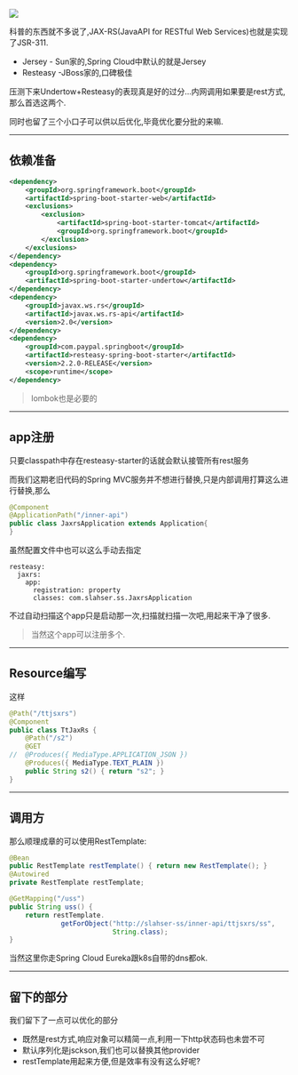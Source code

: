 ![](https://o4dyfn0ef.qnssl.com/image/2016-11-22-20160919113218_31916.gif?imageView2/2/h/300)

科普的东西就不多说了,JAX-RS(JavaAPI for RESTful Web Services)也就是实现了JSR-311. 

- Jersey - Sun家的,Spring Cloud中默认的就是Jersey
- Resteasy -JBoss家的,口碑极佳 

压测下来Undertow+Resteasy的表现真是好的过分...内网调用如果要是rest方式,那么首选这两个. 

同时也留了三个小口子可以供以后优化,毕竟优化要分批的来嘛. 

- - - - - 

## 依赖准备 

```xml
<dependency>
    <groupId>org.springframework.boot</groupId>
    <artifactId>spring-boot-starter-web</artifactId>
    <exclusions>
        <exclusion>
            <artifactId>spring-boot-starter-tomcat</artifactId>
            <groupId>org.springframework.boot</groupId>
        </exclusion>
    </exclusions>
</dependency>
<dependency>
    <groupId>org.springframework.boot</groupId>
    <artifactId>spring-boot-starter-undertow</artifactId>
</dependency>
<dependency>
    <groupId>javax.ws.rs</groupId>
    <artifactId>javax.ws.rs-api</artifactId>
    <version>2.0</version>
</dependency>
<dependency>
    <groupId>com.paypal.springboot</groupId>
    <artifactId>resteasy-spring-boot-starter</artifactId>
    <version>2.2.0-RELEASE</version>
    <scope>runtime</scope>
</dependency>
``` 

> lombok也是必要的 

- - - - - 

## app注册 

只要classpath中存在resteasy-starter的话就会默认接管所有rest服务 

而我们这期老旧代码的Spring MVC服务并不想进行替换,只是内部调用打算这么进行替换,那么 

```java
@Component
@ApplicationPath("/inner-api")
public class JaxrsApplication extends Application{
}
```

虽然配置文件中也可以这么手动去指定 

```
resteasy:
  jaxrs:
    app:
      registration: property
      classes: com.slahser.ss.JaxrsApplication
```

不过自动扫描这个app只是启动那一次,扫描就扫描一次吧,用起来干净了很多. 

> 当然这个app可以注册多个. 

- - - - - 

## Resource编写 

这样 

```java
@Path("/ttjsxrs")
@Component
public class TtJaxRs {
    @Path("/s2")
    @GET
//  @Produces({ MediaType.APPLICATION_JSON })
    @Produces({ MediaType.TEXT_PLAIN })
    public String s2() { return "s2"; }
}
```

- - - - - 

## 调用方 

那么顺理成章的可以使用RestTemplate: 

```java
@Bean
public RestTemplate restTemplate() { return new RestTemplate(); }
@Autowired
private RestTemplate restTemplate;

@GetMapping("/uss")
public String uss() {
    return restTemplate.
             getForObject("http://slahser-ss/inner-api/ttjsxrs/ss",
                          String.class);
}
```

当然这里你走Spring Cloud Eureka跟k8s自带的dns都ok. 

- - - - - 

## 留下的部分 

我们留下了一点可以优化的部分 

- 既然是rest方式,响应对象可以精简一点,利用一下http状态码也未尝不可
- 默认序列化是jsckson,我们也可以替换其他provider
- restTemplate用起来方便,但是效率有没有这么好呢? 






